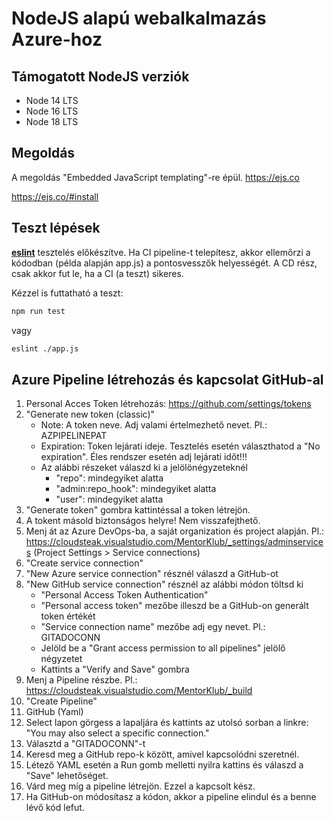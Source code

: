# NodeJS alapú webalkalmazás Azure-hoz
## Támogatott NodeJS verziók

- Node 14 LTS
- Node 16 LTS
- Node 18 LTS

## Megoldás

A megoldás "Embedded JavaScript templating"-re épül. https://ejs.co

https://ejs.co/#install


## Teszt lépések

**[eslint](https://eslint.org/)** tesztelés előkészítve.
Ha CI pipeline-t telepítesz, akkor ellemőrzi a kódodban (példa alapján app.js) a pontosvesszők helyességét. A CD rész, csak akkor fut le, ha a CI (a teszt) sikeres. 

Kézzel is futtatható a teszt:

```bash
npm run test
```

vagy 

```bash
eslint ./app.js
```

## Azure Pipeline létrehozás és kapcsolat GitHub-al

1. Personal Acces Token létrehozás: https://github.com/settings/tokens
2. "Generate new token (classic)"
    - Note: A token neve. Adj valami értelmezhető nevet. Pl.: AZPIPELINEPAT
    - Expiration: Token lejárati ideje. Tesztelés esetén választhatod a "No expiration". Éles rendszer esetén adj lejárati időt!!!
    - Az alábbi részeket válaszd ki a jelölönégyzeteknél
        - "repo": mindegyiket alatta
        - "admin:repo_hook": mindegyiket alatta
        - "user": mindegyiket alatta
3. "Generate token" gombra kattintéssal a token létrejön.
4. A tokent másold biztonságos helyre! Nem visszafejthető.
5. Menj át az Azure DevOps-ba, a saját organization és project alapján. Pl.: https://cloudsteak.visualstudio.com/MentorKlub/_settings/adminservices (Project Settings > Service connections)
6. "Create service connection"
7. "New Azure service connection" résznél válaszd a GitHub-ot
8. "New GitHub service connection" résznél az alábbi módon töltsd ki
    - "Personal Access Token Authentication"
    - "Personal access token" mezőbe illeszd be a GitHub-on generált token értékét
    - "Service connection name" mezőbe adj egy nevet. Pl.: GITADOCONN
    - Jelöld be a "Grant access permission to all pipelines" jelölő négyzetet
    - Kattints a "Verify and Save" gombra
9. Menj a Pipeline részbe. Pl.: https://cloudsteak.visualstudio.com/MentorKlub/_build
10. "Create Pipeline"
11. GitHub (Yaml)
12. Select lapon görgess a lapaljára és kattints az utolsó sorban a linkre: "You may also select a specific connection."
13. Választd a "GITADOCONN"-t
14. Keresd meg a GitHub repo-k között, amivel kapcsolódni szeretnél.
15. Létező YAML esetén a Run gomb melletti nyilra kattins és válaszd a "Save" lehetőséget.
16. Várd meg míg a pipeline létrejön. Ezzel a kapcsolt kész.
17. Ha GitHub-on módosítasz a kódon, akkor a pipeline elindul és a benne lévő kód lefut.
